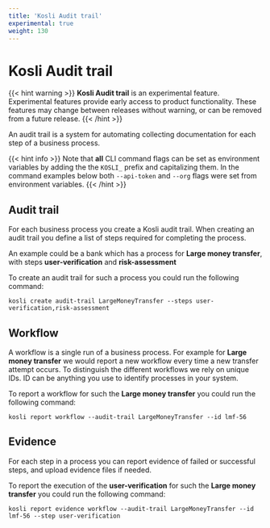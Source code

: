 ```yaml
---
title: 'Kosli Audit trail'
experimental: true
weight: 130
---
```

# Kosli Audit trail

{{< hint warning >}}
**Kosli Audit trail** is an experimental feature.
Experimental features provide early access to product functionality. These
features may change between releases without warning, or can be removed from a 
future release.
{{< /hint >}}

An audit trail is a system for automating collecting documentation for each step of a business process.

{{< hint info >}}
Note that **all** CLI command flags can be set as environment variables by adding the the `KOSLI_` prefix and capitalizing them. 
In the command examples below both `--api-token` and `--org` flags were set from environment variables.
{{< /hint >}}

## Audit trail
For each business process you create a Kosli audit trail.
When creating an audit trail you define a list of steps required for completing the process.

An example could be a bank which has a process for **Large money transfer**,
with steps **user-verification** and **risk-assessment**

To create an audit trail for such a process you could run the following command:
```
kosli create audit-trail LargeMoneyTransfer --steps user-verification,risk-assessment
```

## Workflow
A workflow is a single run of a business process. For example for **Large money transfer**
we would report a new workflow every time a new transfer attempt occurs. To distinguish
the different workflows we rely on unique IDs. ID can be anything you use to identify
processes in your system.

To report a workflow for such the **Large money transfer** you could run the following command:
```
kosli report workflow --audit-trail LargeMoneyTransfer --id lmf-56
```

## Evidence
For each step in a process you can report evidence of failed or successful steps,
and upload evidence files if needed.

To report the execution of the **user-verification** for such the **Large money transfer**
you could run the following command:
```
kosli report evidence workflow --audit-trail LargeMoneyTransfer --id lmf-56 --step user-verification
```

